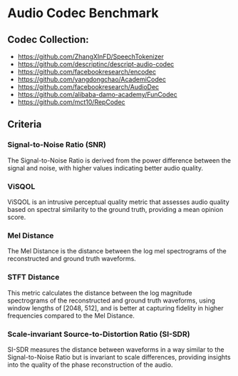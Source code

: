 # Audio Codec Benchmark

## Codec Collection:

- https://github.com/ZhangXInFD/SpeechTokenizer
- https://github.com/descriptinc/descript-audio-codec
- https://github.com/facebookresearch/encodec
- https://github.com/yangdongchao/AcademiCodec
- https://github.com/facebookresearch/AudioDec
- https://github.com/alibaba-damo-academy/FunCodec
- https://github.com/mct10/RepCodec

## Criteria

### Signal-to-Noise Ratio (SNR)

The Signal-to-Noise Ratio is derived from the power difference between the signal and noise, with higher values
indicating better audio quality.

### ViSQOL

ViSQOL is an intrusive perceptual quality metric that assesses audio quality based on spectral similarity to the ground
truth, providing a mean opinion score.

### Mel Distance

The Mel Distance is the distance between the log mel spectrograms of the reconstructed and ground truth waveforms.

### STFT Distance

This metric calculates the distance between the log magnitude spectrograms of the reconstructed and ground truth
waveforms, using window lengths of [2048, 512], and is better at capturing fidelity in higher frequencies compared to
the Mel Distance.

### Scale-invariant Source-to-Distortion Ratio (SI-SDR)

SI-SDR measures the distance between waveforms in a way similar to the Signal-to-Noise Ratio but is invariant to scale
differences, providing insights into the quality of the phase reconstruction of the audio.
